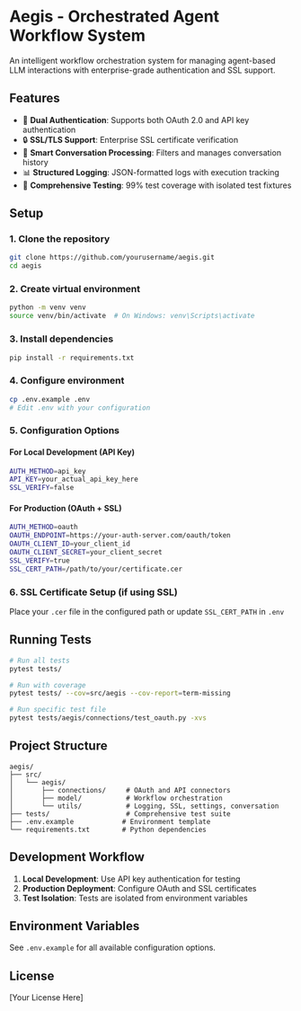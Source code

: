 # Aegis - Orchestrated Agent Workflow System

An intelligent workflow orchestration system for managing agent-based LLM interactions with enterprise-grade authentication and SSL support.

## Features

- 🔐 **Dual Authentication**: Supports both OAuth 2.0 and API key authentication
- 🔒 **SSL/TLS Support**: Enterprise SSL certificate verification
- 🎯 **Smart Conversation Processing**: Filters and manages conversation history
- 📊 **Structured Logging**: JSON-formatted logs with execution tracking
- 🧪 **Comprehensive Testing**: 99% test coverage with isolated test fixtures

## Setup

### 1. Clone the repository
```bash
git clone https://github.com/yourusername/aegis.git
cd aegis
```

### 2. Create virtual environment
```bash
python -m venv venv
source venv/bin/activate  # On Windows: venv\Scripts\activate
```

### 3. Install dependencies
```bash
pip install -r requirements.txt
```

### 4. Configure environment
```bash
cp .env.example .env
# Edit .env with your configuration
```

### 5. Configuration Options

#### For Local Development (API Key)
```bash
AUTH_METHOD=api_key
API_KEY=your_actual_api_key_here
SSL_VERIFY=false
```

#### For Production (OAuth + SSL)
```bash
AUTH_METHOD=oauth
OAUTH_ENDPOINT=https://your-auth-server.com/oauth/token
OAUTH_CLIENT_ID=your_client_id
OAUTH_CLIENT_SECRET=your_client_secret
SSL_VERIFY=true
SSL_CERT_PATH=/path/to/your/certificate.cer
```

### 6. SSL Certificate Setup (if using SSL)
Place your `.cer` file in the configured path or update `SSL_CERT_PATH` in `.env`

## Running Tests

```bash
# Run all tests
pytest tests/

# Run with coverage
pytest tests/ --cov=src/aegis --cov-report=term-missing

# Run specific test file
pytest tests/aegis/connections/test_oauth.py -xvs
```

## Project Structure

```
aegis/
├── src/
│   └── aegis/
│       ├── connections/     # OAuth and API connectors
│       ├── model/           # Workflow orchestration
│       └── utils/           # Logging, SSL, settings, conversation
├── tests/                   # Comprehensive test suite
├── .env.example            # Environment template
└── requirements.txt        # Python dependencies
```

## Development Workflow

1. **Local Development**: Use API key authentication for testing
2. **Production Deployment**: Configure OAuth and SSL certificates
3. **Test Isolation**: Tests are isolated from environment variables

## Environment Variables

See `.env.example` for all available configuration options.

## License

[Your License Here]